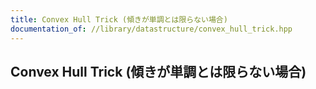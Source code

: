 ```yaml
---
title: Convex Hull Trick (傾きが単調とは限らない場合)
documentation_of: //library/datastructure/convex_hull_trick.hpp
---
```

## Convex Hull Trick (傾きが単調とは限らない場合)
